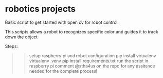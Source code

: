 # robotics projects
Basic script to get started with open cv for robot control

This scripts allows a robot to recognizes specific color and guides it to track down the object

Steps:
>> setup raspberry pi and robot configuration
>> pip install virtualenv
>> virtualenv .venv
>> pip install requirements.txt
>> run the script in raspberry pi
>> comment @stha4us on the repo for any assitance needed for the complete process!
